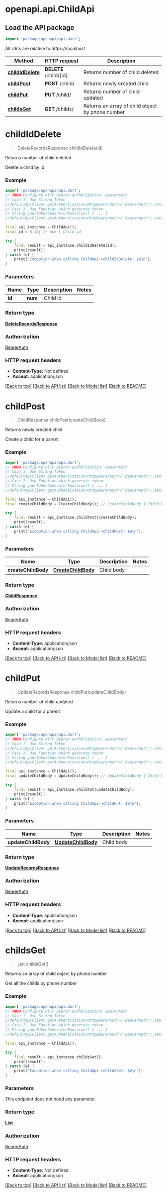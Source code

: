 # openapi.api.ChildApi

## Load the API package
```dart
import 'package:openapi/api.dart';
```

All URIs are relative to *https://localhost*

Method | HTTP request | Description
------------- | ------------- | -------------
[**childIdDelete**](ChildApi.md#childiddelete) | **DELETE** /child/{id} | Returns number of child deleted
[**childPost**](ChildApi.md#childpost) | **POST** /child/ | Returns newly created child
[**childPut**](ChildApi.md#childput) | **PUT** /child/ | Returns number of child updated
[**childsGet**](ChildApi.md#childsget) | **GET** /childs/ | Returns an array of child object by phone number


# **childIdDelete**
> DeleteRecordsResponse childIdDelete(id)

Returns number of child deleted

Delete a child by id

### Example
```dart
import 'package:openapi/api.dart';
// TODO Configure HTTP Bearer authorization: BearerAuth
// Case 1. Use String Token
//defaultApiClient.getAuthentication<HttpBearerAuth>('BearerAuth').setAccessToken('YOUR_ACCESS_TOKEN');
// Case 2. Use Function which generate token.
// String yourTokenGeneratorFunction() { ... }
//defaultApiClient.getAuthentication<HttpBearerAuth>('BearerAuth').setAccessToken(yourTokenGeneratorFunction);

final api_instance = ChildApi();
final id = 8.14; // num | Child id

try {
    final result = api_instance.childIdDelete(id);
    print(result);
} catch (e) {
    print('Exception when calling ChildApi->childIdDelete: $e\n');
}
```

### Parameters

Name | Type | Description  | Notes
------------- | ------------- | ------------- | -------------
 **id** | **num**| Child id | 

### Return type

[**DeleteRecordsResponse**](DeleteRecordsResponse.md)

### Authorization

[BearerAuth](../README.md#BearerAuth)

### HTTP request headers

 - **Content-Type**: Not defined
 - **Accept**: application/json

[[Back to top]](#) [[Back to API list]](../README.md#documentation-for-api-endpoints) [[Back to Model list]](../README.md#documentation-for-models) [[Back to README]](../README.md)

# **childPost**
> ChildResponse childPost(createChildBody)

Returns newly created child

Create a child for a parent

### Example
```dart
import 'package:openapi/api.dart';
// TODO Configure HTTP Bearer authorization: BearerAuth
// Case 1. Use String Token
//defaultApiClient.getAuthentication<HttpBearerAuth>('BearerAuth').setAccessToken('YOUR_ACCESS_TOKEN');
// Case 2. Use Function which generate token.
// String yourTokenGeneratorFunction() { ... }
//defaultApiClient.getAuthentication<HttpBearerAuth>('BearerAuth').setAccessToken(yourTokenGeneratorFunction);

final api_instance = ChildApi();
final createChildBody = CreateChildBody(); // CreateChildBody | Child body

try {
    final result = api_instance.childPost(createChildBody);
    print(result);
} catch (e) {
    print('Exception when calling ChildApi->childPost: $e\n');
}
```

### Parameters

Name | Type | Description  | Notes
------------- | ------------- | ------------- | -------------
 **createChildBody** | [**CreateChildBody**](CreateChildBody.md)| Child body | 

### Return type

[**ChildResponse**](ChildResponse.md)

### Authorization

[BearerAuth](../README.md#BearerAuth)

### HTTP request headers

 - **Content-Type**: application/json
 - **Accept**: application/json

[[Back to top]](#) [[Back to API list]](../README.md#documentation-for-api-endpoints) [[Back to Model list]](../README.md#documentation-for-models) [[Back to README]](../README.md)

# **childPut**
> UpdateRecordsResponse childPut(updateChildBody)

Returns number of child updated

Update a child for a parent

### Example
```dart
import 'package:openapi/api.dart';
// TODO Configure HTTP Bearer authorization: BearerAuth
// Case 1. Use String Token
//defaultApiClient.getAuthentication<HttpBearerAuth>('BearerAuth').setAccessToken('YOUR_ACCESS_TOKEN');
// Case 2. Use Function which generate token.
// String yourTokenGeneratorFunction() { ... }
//defaultApiClient.getAuthentication<HttpBearerAuth>('BearerAuth').setAccessToken(yourTokenGeneratorFunction);

final api_instance = ChildApi();
final updateChildBody = UpdateChildBody(); // UpdateChildBody | Child body

try {
    final result = api_instance.childPut(updateChildBody);
    print(result);
} catch (e) {
    print('Exception when calling ChildApi->childPut: $e\n');
}
```

### Parameters

Name | Type | Description  | Notes
------------- | ------------- | ------------- | -------------
 **updateChildBody** | [**UpdateChildBody**](UpdateChildBody.md)| Child body | 

### Return type

[**UpdateRecordsResponse**](UpdateRecordsResponse.md)

### Authorization

[BearerAuth](../README.md#BearerAuth)

### HTTP request headers

 - **Content-Type**: application/json
 - **Accept**: application/json

[[Back to top]](#) [[Back to API list]](../README.md#documentation-for-api-endpoints) [[Back to Model list]](../README.md#documentation-for-models) [[Back to README]](../README.md)

# **childsGet**
> List<ChildResponse> childsGet()

Returns an array of child object by phone number

Get all the childs by phone number

### Example
```dart
import 'package:openapi/api.dart';
// TODO Configure HTTP Bearer authorization: BearerAuth
// Case 1. Use String Token
//defaultApiClient.getAuthentication<HttpBearerAuth>('BearerAuth').setAccessToken('YOUR_ACCESS_TOKEN');
// Case 2. Use Function which generate token.
// String yourTokenGeneratorFunction() { ... }
//defaultApiClient.getAuthentication<HttpBearerAuth>('BearerAuth').setAccessToken(yourTokenGeneratorFunction);

final api_instance = ChildApi();

try {
    final result = api_instance.childsGet();
    print(result);
} catch (e) {
    print('Exception when calling ChildApi->childsGet: $e\n');
}
```

### Parameters
This endpoint does not need any parameter.

### Return type

[**List<ChildResponse>**](ChildResponse.md)

### Authorization

[BearerAuth](../README.md#BearerAuth)

### HTTP request headers

 - **Content-Type**: Not defined
 - **Accept**: application/json

[[Back to top]](#) [[Back to API list]](../README.md#documentation-for-api-endpoints) [[Back to Model list]](../README.md#documentation-for-models) [[Back to README]](../README.md)

